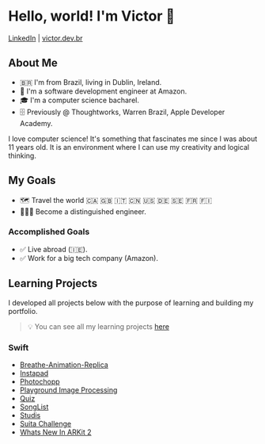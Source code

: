 # Hello, world! I'm Victor 👋

[LinkedIn](https://www.linkedin.com/in/vsmelo/) | [victor.dev.br](http://victor.dev.br)

## About Me
* 🇧🇷 I'm from Brazil, living in Dublin, Ireland.
* 📱 I'm a software development engineer at Amazon.
* 🎓 I'm a computer science bacharel.
* 🗄 Previously @ Thoughtworks, Warren Brazil, Apple Developer Academy.

I love computer science! It's something that fascinates me since I was about 11 years old. It is an environment where I can use my creativity and logical thinking.

## My Goals
* 🗺 Travel the world 🇨🇦 🇬🇧 🇮🇹 🇨🇳 🇺🇸 🇩🇪 🇸🇪 🇫🇷 🇫🇮 
* 👨🏻‍💻 Become a distinguished engineer.

### Accomplished Goals
* ✅ Live abroad (🇮🇪).
* ✅ Work for a big tech company (Amazon).


## Learning Projects

I developed all projects below with the purpose of learning and building my portfolio.

> 💡 You can see all my learning projects [here](https://github.com/vctrsmelo?tab=repositories&q=%23project&type=public)

### Swift
* [Breathe-Animation-Replica](https://github.com/vctrsmelo/Breathe-Animation-Replica)
* [Instapad](https://github.com/vctrsmelo/instapad)
* [Photochopp](https://github.com/vctrsmelo/Photochopp)
* [Playground Image Processing](https://github.com/vctrsmelo/Playground-Image-Processing)
* [Quiz](https://github.com/vctrsmelo/Quiz)
* [SongList](https://github.com/vctrsmelo/SongList)
* [Studis](https://github.com/vctrsmelo/Studis)
* [Suita Challenge](https://github.com/vctrsmelo/suita-challenge)
* [Whats New In ARKit 2](https://github.com/vctrsmelo/WhatsNewInARKit2)

<!--
**vctrsmelo/vctrsmelo** is a ✨ _special_ ✨ repository because its `README.md` (this file) appears on your GitHub profile.

Here are some ideas to get you started:

- 🔭 I’m currently working on ...
- 🌱 I’m currently learning ...
- 👯 I’m looking to collaborate on ...
- 🤔 I’m looking for help with ...
- 💬 Ask me about ...
- 📫 How to reach me: ...
- 😄 Pronouns: ...
- ⚡ Fun fact: ...
-->

